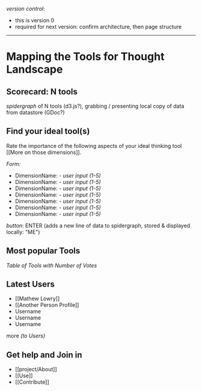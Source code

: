 *version control*: 

* this is version 0
* required for next version: confirm architecture, then page structure

---
# Mapping the Tools for Thought Landscape

## Scorecard: N tools 

*spidergraph* of N tools (d3.js?), grabbing / presenting local copy of data from datastore (GDoc?)

## Find your ideal tool(s)

Rate the importance of the following aspects of your ideal thinking tool [[More on those dimensions]].

*Form:*

* DimensionName: - *user input (1-5)*
* DimensionName: - *user input (1-5)*
* DimensionName: - *user input (1-5)*
* DimensionName: - *user input (1-5)*
* DimensionName: - *user input (1-5)*
* DimensionName: - *user input (1-5)*
* DimensionName: - *user input (1-5)*


*button*: ENTER (adds a new line of data to spidergraph, stored & displayed locally: "ME")


## Most popular Tools

*Table of Tools with Number of Votes*


## Latest Users

* [[Mathew Lowry]]
* [[Another Person Profile]]
* Username
* Username
* Username

more *(to Users)*

## Get help and Join in

* [[project/About]]
* [[Use]]
* [[Contribute]]